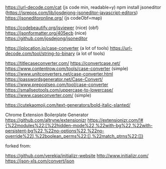 https://url-decode.com/cat (js code min, readable=y)
npm install jsoneditor (https://jsrepos.com/lib/josdejong-jsoneditor-javascript-editors)
https://jsoneditoronline.org/ (js codeObf=map)

https://codebeautify.org/jsviewer (nice) (obf)
https://jsonformatter.org/405ecb (nice)
    https://github.com/josdejong/jsoneditor

https://iplocation.io/case-converter (a lot of tools)
https://url-decode.com/tool/string-to-binary (a lot of tools)

https://titlecaseconverter.com/ 
https://convertcase.net/
https://www.contentrow.com/tools/case-converter (simple)
https://www.unitconverters.net/case-converter.html
https://passwordsgenerator.net/Case-Convert/
https://www.prepostseo.com/tool/case-converter
https://smallseotools.com/uppercase-to-lowercase/
https://www.caseconverter.com/ (simple)

https://cutekaomoji.com/text-generators/bold-italic-slanted/



Chrome Extension Boilerplate Generator
https://github.com/altryne/extensionizr
https://extensionizr.com/!#{%22modules%22:[%22hidden-mode%22,%22with-bg%22,%22with-persistent-bg%22,%22no-options%22,%22no-override%22],%22boolean_perms%22:[],%22match_ptrns%22:[]}

forked from:

https://github.com/verekia/initializr-website
http://www.initializr.com/
https://json-xls.com/convert/json